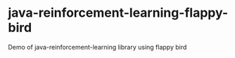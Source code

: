 # java-reinforcement-learning-flappy-bird
Demo of java-reinforcement-learning library using flappy bird
